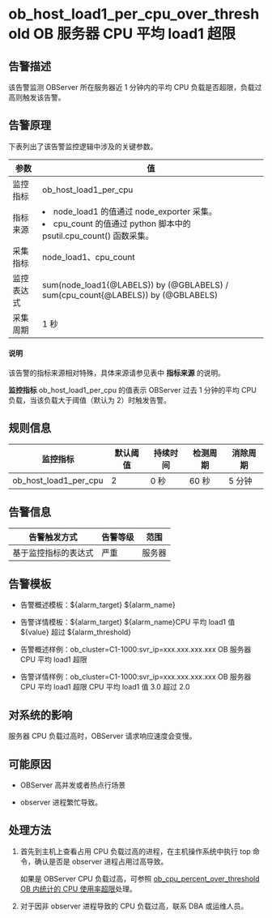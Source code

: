 ob_host_load1_per_cpu_over_threshold OB 服务器 CPU 平均 load1 超限 
================================================================================



**告警描述** 
-----------------------------

该告警监测 OBServer 所在服务器近 1 分钟内的平均 CPU 负载是否超限，负载过高则触发该告警。

告警原理 
-------------------------

下表列出了该告警监控逻辑中涉及的关键参数。


|  参数   |                                                                                         值                                                                                         |
|-------|-----------------------------------------------------------------------------------------------------------------------------------------------------------------------------------|
| 监控指标  | ob_host_load1_per_cpu                                                                                                                                                             |
| 指标来源  | <li> node_load1 的值通过 node_exporter 采集。  </li><li> cpu_count 的值通过 python 脚本中的 psutil.cpu_count() 函数采集。</li>    |
| 采集指标  | node_load1、cpu_count                                                                                                                                                              |
| 监控表达式 | sum(node_load1{@LABELS}) by (@GBLABELS) / sum(cpu_count{@LABELS}) by (@GBLABELS)                                                                                                  |
| 采集周期  | 1 秒                                                                                                                                                                               |



<main id="notice" type='explain'><h4>说明</h4><p>该告警的指标来源相对特殊，具体来源请参见表中 <b>指标来源</b> 的说明。</p></main>



**监控指标** ob_host_load1_per_cpu 的值表示 OBServer 过去 1 分钟的平均 CPU 负载，当该负载大于阈值（默认为 2）时触发告警。

**规则信息** 
-----------------------------



|         监控指标          | 默认阈值 | 持续时间 | 检测周期 | 消除周期 |
|-----------------------|------|------|------|------|
| ob_host_load1_per_cpu | 2    | 0 秒  | 60 秒 | 5 分钟 |



**告警信息** 
-----------------------------



|   告警触发方式   | 告警等级 | 范围  |
|------------|------|-----|
| 基于监控指标的表达式 | 严重   | 服务器 |



**告警模板** 
-----------------------------

* 告警概述模板：${alarm_target} ${alarm_name}

  

* 告警详情模板：${alarm_target} ${alarm_name}CPU 平均 load1 值 ${value} 超过 ${alarm_threshold}

  

* 告警概述样例：ob_cluster=C1-1000:svr_ip=xxx.xxx.xxx.xxx OB 服务器 CPU 平均 load1 超限

  

* 告警详情样例：ob_cluster=C1-1000:svr_ip=xxx.xxx.xxx.xxx OB 服务器 CPU 平均 load1 超限 CPU 平均 load1 值 3.0 超过 2.0

  




**对系统的影响** 
-------------------------------

服务器 CPU 负载过高时，OBServer 请求响应速度会变慢。

**可能原因** 
-----------------------------

* OBServer 高并发或者热点行场景

  

* observer 进程繁忙导致。

  




**处理方法** 
-----------------------------

1. 首先到主机上查看占用 CPU 负载过高的进程，在主机操作系统中执行 top 命令，确认是否是 observer 进程占用过高导致。

   如果是 OBServer CPU 负载过高，可参照 [ob_cpu_percent_over_threshold OB 内统计的 CPU 使用率超限](../2.ob-alert/13.the-cpu-usage-of-the-ob_cpu_percent_over_threshold-observer-process-exceeds-the.md)处理。
   

2. 对于因非 observer 进程导致的 CPU 负载过高，联系 DBA 或运维人员。

   



